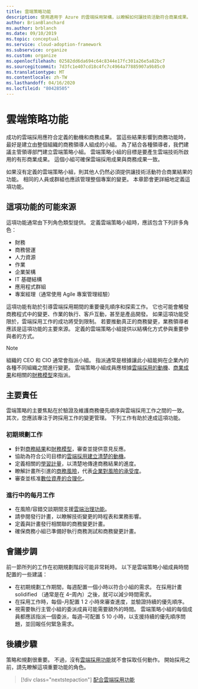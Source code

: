 ```yaml
---
title: 雲端策略功能
description: 使用適用于 Azure 的雲端採用架構，以瞭解如何讓技術活動符合商業成果。
author: BrianBlanchard
ms.author: brblanch
ms.date: 09/10/2019
ms.topic: conceptual
ms.service: cloud-adoption-framework
ms.subservice: organize
ms.custom: organize
ms.openlocfilehash: 02582dd6da694c64c8344e17fc301a26e5a82bc7
ms.sourcegitcommit: 7d3fc1e407cd18c4fc7c4964a77885907a9b85c0
ms.translationtype: MT
ms.contentlocale: zh-TW
ms.lasthandoff: 04/16/2020
ms.locfileid: "80428505"
---
```

# <a name="cloud-strategy-capabilities"></a>雲端策略功能

成功的雲端採用應符合定義的動機和商務成果。 當這些結果影響到商務功能時，最好是建立由整個組織的商務領導人組成的小組。 為了結合各種領導者，我們建議主管領導部門建立雲端策略小組。 雲端策略小組的目標是要產生雲端技術所啟用的有形商業成果。 這個小組可確保雲端採用成果與商務成果一致。

如果沒有定義的雲端策略小組，則其他人仍然必須提供讓技術活動符合商業結果的功能。 相同的人員或群組也應該管理整個專案的變更。 本章節會更詳細地定義這項功能。

## <a name="possible-sources-for-this-capability"></a>這項功能的可能來源

這項功能通常由下列角色類型提供。 定義雲端策略小組時，應該包含下列許多角色：

- 財務
- 商務營運
- 人力資源
- 作業
- 企業架構
- IT 基礎結構
- 應用程式群組
- 專案經理（通常使用 Agile 專案管理經驗）

這項功能有助於引導雲端採用期間的重要優先順序和探索工作。 它也可能會觸發商務程式中的變更、作業的執行、客戶互動，甚至是產品開發。 如果這項功能受限於，雲端採用工作的成功將受到限制。 若要推動真正的商務變更，業務領導者應該是這項功能的主要來源。 定義的雲端策略小組提供以結構化方式參與重要參與者的方式。

> [!NOTE]
> 組織的 CEO 和 CIO 通常會指派小組。 指派通常是根據讓此小組能夠在企業內的各種不同組織之間進行變更。 雲端策略小組成員應根據[雲端採用的動機](../strategy/motivations.md)、[商業成果](../strategy/business-outcomes/index.md)和相關的[財務模型](../strategy/financial-models.md)來指派。

## <a name="key-responsibilities"></a>主要責任

雲端策略的主要焦點在於驗證及維護商務優先順序與雲端採用工作之間的一致。 其次，您應該專注于跨採用工作的變更管理。 下列工作有助於達成這項功能。

### <a name="early-planning-tasks"></a>初期規劃工作

- 針對[商務結果](../strategy/business-outcomes/index.md)和[財務模型](../strategy/financial-models.md)，審查並提供意見反應。
- 協助為符合公司目標的[雲端採用建立清楚的動機](../strategy/motivations.md)。
- 定義相關的[學習計量](../strategy/learning-metrics.md)，以清楚地傳達商務結果的進度。
- 瞭解計畫所引進的[商務風險](../govern/policy-compliance/risk-tolerance.md)，代表[企業對風險的承受度](../govern/policy-compliance/risk-tolerance.md)。
- 審查並核准[數位資產的合理化](../digital-estate/rationalize.md)。

### <a name="ongoing-monthly-tasks"></a>進行中的每月工作

- 在風險/容錯交談期間支援[雲端治理功能](./cloud-governance.md)。
- 請參閱發行計畫，以瞭解技術變更的時程表和業務影響。
- 定義與計畫發行相關聯的商務變更計畫。
- 確保商務小組已準備好執行商務測試和商務變更計畫。

## <a name="meeting-cadence"></a>會議步調

前一節所列的工作在初期規劃階段可能非常耗時。 以下是雲端策略小組成員時間配置的一些建議：

- 在初期規劃工作期間，每週配置一個小時以符合小組的需求。 在採用計畫 solidified （通常是在 4&ndash;周內）之後，就可以減少時間需求。
- 在採用工作時，每個&ndash;月配置 1 2 小時來審查進度，並驗證持續的優先順序。
- 視需要執行主管小組的委派成員可能需要額外的時間。 雲端策略小組的每個成員都應該指派一個委派，每週&ndash;可配置 5 10 小時，以支援持續的優先順序問題，並回報任何緊急需求。

## <a name="next-steps"></a>後續步驟

策略和規劃很重要。 不過，沒有[雲端採用功能](./cloud-adoption.md)就不會採取任何動作。 開始採用之前，請先瞭解這項重要功能的角色。

> [!div class="nextstepaction"]
> [配合雲端採用功能](./cloud-adoption.md)
